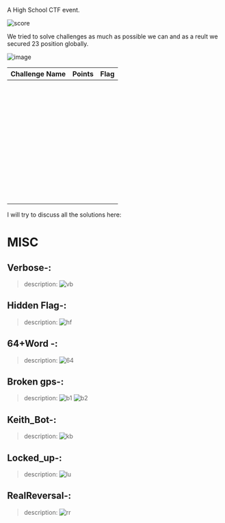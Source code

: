A High School CTF event.

![score](assets/misc/score.PNG)

We tried to solve challenges as much as possible we can and as a reult we secured 23 position globally.

![image](assets/screencapture-ctf-hsctf-challenges-2019-06-08-12_20_54.png)

Challenge  Name | Points | Flag
------------ | ------------- | ---------------
 | |
 | |
 | |
 | |
 | |
 | |
 | |
 | |
 | |
 | |
 | |
 | |
 | |
 | |
 | |
 | |
 | |
 | |
 | |
 | |
 | |
 | |
 | |
 | |
 | |
 | |
 | |
 | |
 | |
 | |
 | |
 | |
 | |
 | |
 | |
 | |
 | |
 | |
 | |
 | |
 | |
 | |
 | |
 | |
 | |
 | |
 | |
 | |

I will try to discuss all the solutions here:

# MISC
## Verbose-:
> description: 
![vb](assets/misc/verbose.PNG)


## Hidden Flag-:
> description: 
![hf](assets/misc/hiddenflag.png)


## 64+Word -:
> description: 
![64](assets/misc/64word.png)


## Broken gps-:
> description: 
![b1](assets/misc/brokengps1.png)
![b2](assets/misc/brokengps2.png)


## Keith_Bot-:
> description: 
![kb](assets/misc/keithbot.png)

## Locked_up-:
> description: 
![lu](assets/misc/lockedup.png)


## RealReversal-:
> description: 
![rr](assets/misc/realreversal.png)



